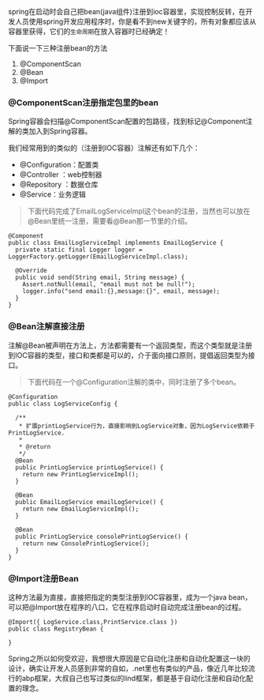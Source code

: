 spring在启动时会自己把bean(java组件)注册到ioc容器里，实现控制反转，在开发人员使用spring开发应用程序时，你是看不到new关键字的，所有对象都应该从容器里获得，它们的`生命周期`在放入容器时已经确定！

下面说一下三种注册bean的方法
1. @ComponentScan
1. @Bean
1. @Import

### @ComponentScan注册指定包里的bean
Spring容器会扫描@ComponentScan配置的包路径，找到标记@Component注解的类加入到Spring容器。

我们经常用到的类似的（注册到IOC容器）注解还有如下几个：
- @Configuration：配置类 
- @Controller ：web控制器
- @Repository ：数据仓库
- @Service：业务逻辑

> 下面代码完成了EmailLogServiceImpl这个bean的注册，当然也可以放在@Bean里统一注册，需要看@Bean那一节里的介绍。
```
@Component
public class EmailLogServiceImpl implements EmailLogService {
  private static final Logger logger = LoggerFactory.getLogger(EmailLogServiceImpl.class);

  @Override
  public void send(String email, String message) {
    Assert.notNull(email, "email must not be null!");
    logger.info("send email:{},message:{}", email, message);
  }
}
```
### @Bean注解直接注册
注解@Bean被声明在方法上，方法都需要有一个返回类型，而这个类型就是注册到IOC容器的类型，接口和类都是可以的，介于面向接口原则，提倡返回类型为接口。

> 下面代码在一个@Configuration注解的类中，同时注册了多个bean。
```
@Configuration
public class LogServiceConfig {

  /**
   * 扩展printLogService行为，直接影响到LogService对象，因为LogService依赖于PrintLogService.
   *
   * @return
   */
  @Bean
  public PrintLogService printLogService() {
    return new PrintLogServiceImpl();
  }

  @Bean
  public EmailLogService emailLogService() {
    return new EmailLogServiceImpl();
  }

  @Bean
  public PrintLogService consolePrintLogService() {
    return new ConsolePrintLogService();
  }
}

```

### @Import注册Bean
这种方法最为直接，直接把指定的类型注册到IOC容器里，成为一个java bean，可以把@Import放在程序的八口，它在程序启动时自动完成注册bean的过程。
```
@Import({ LogService.class,PrintService.class })
public class RegistryBean {

}
```

Spring之所以如何受欢迎，我想很大原因是它自动化注册和自动化配置这一块的设计，确实让开发人员感到非常的自如，.net里也有类似的产品，像近几年比较流行的abp框架，大叔自己也写过类似的lind框架，都是基于自动化注册和自动化配置的理念。